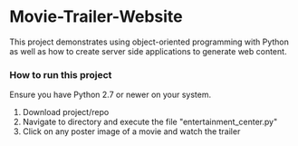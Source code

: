 # Movie-Trailer-Website
This project demonstrates using object-oriented programming with Python as well as
how to create server side applications to generate web content.

<h3> How to run this project </h3>
Ensure you have Python 2.7 or newer on your system.
<ol>
  <li> Download project/repo </li>
  <li> Navigate to directory and execute the file "entertainment_center.py"</li>
  <li> Click on any poster image of a movie and watch the trailer </li>
</ol>
